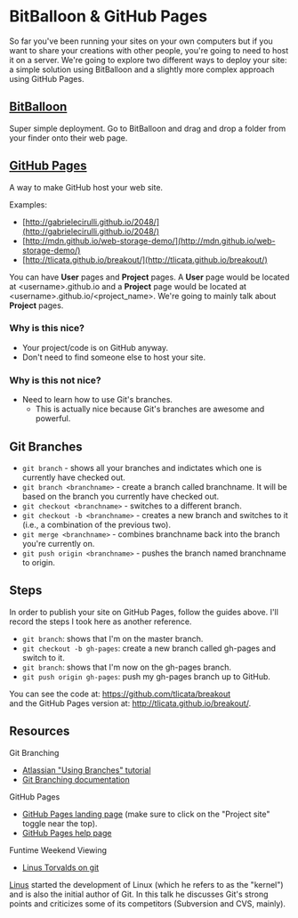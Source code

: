 BitBalloon & GitHub Pages
=========================

So far you've been running your sites on your own computers but if
you want to share your creations with other people, you're going to
need to host it on a server.  We're going to explore two different
ways to deploy your site: a simple solution using BitBalloon and a
slightly more complex approach using GitHub Pages.

[BitBalloon](https://www.bitballoon.com/)
----------

Super simple deployment. Go to BitBalloon and drag and drop a folder
from your finder onto their web page.

[GitHub Pages](https://pages.github.com/)
------------

A way to make GitHub host your web site.

Examples:

- [http://gabrielecirulli.github.io/2048/](http://gabrielecirulli.github.io/2048/)
- [http://mdn.github.io/web-storage-demo/](http://mdn.github.io/web-storage-demo/)
- [http://tlicata.github.io/breakout/](http://tlicata.github.io/breakout/)

You can have __User__ pages and __Project__ pages. A __User__ page
would be located at \<username\>.github.io and a __Project__ page would
be located at \<username\>.github.io/\<project_name\>. We're going to
mainly talk about __Project__ pages.

### Why is this nice?

- Your project/code is on GitHub anyway.
- Don't need to find someone else to host your site.

### Why is this not nice?

- Need to learn how to use Git's branches.
    - This is actually nice because Git's branches are awesome and powerful.

Git Branches
------------

- `git branch` - shows all your branches and indictates which one is
currently have checked out.
- `git branch <branchname>` - create a branch called branchname. It
will be based on the branch you currently have checked out.
- `git checkout <branchname>` - switches to a different branch.
- `git checkout -b <branchname>` - creates a new branch and switches
to it (i.e., a combination of the previous two).
- `git merge <branchname>` - combines branchname back into the branch
you're currently on.
- `git push origin <branchname>` - pushes the branch named branchname
to origin.

Steps
-----

In order to publish your site on GitHub Pages, follow the guides
above. I'll record the steps I took here as another reference.

- `git branch`: shows that I'm on the master branch.
- `git checkout -b gh-pages`: create a new branch called gh-pages and
switch to it.
- `git branch`: shows that I'm now on the gh-pages branch.
- `git push origin gh-pages`: push my gh-pages branch up to GitHub.

You can see the code at: https://github.com/tlicata/breakout  
and the GitHub Pages version at: http://tlicata.github.io/breakout/.

Resources
---------

Git Branching

* [Atlassian "Using Branches" tutorial](https://www.atlassian.com/git/tutorials/using-branches)
* [Git Branching documentation](http://git-scm.com/book/en/v1/Git-Branching)

GitHub Pages

* [GitHub Pages landing page](https://pages.github.com/) (make sure to click on
  the "Project site" toggle near the top).
* [GitHub Pages help page](https://help.github.com/categories/github-pages-basics/)

Funtime Weekend Viewing

* [Linus Torvalds on git](https://www.youtube.com/watch?v=4XpnKHJAok8)

[Linus](http://en.wikipedia.org/wiki/Linus_Torvalds) started the
development of Linux (which he refers to as the "kernel") and is also
the initial author of Git. In this talk he discusses Git's strong
points and criticizes some of its competitors (Subversion and CVS,
mainly).
